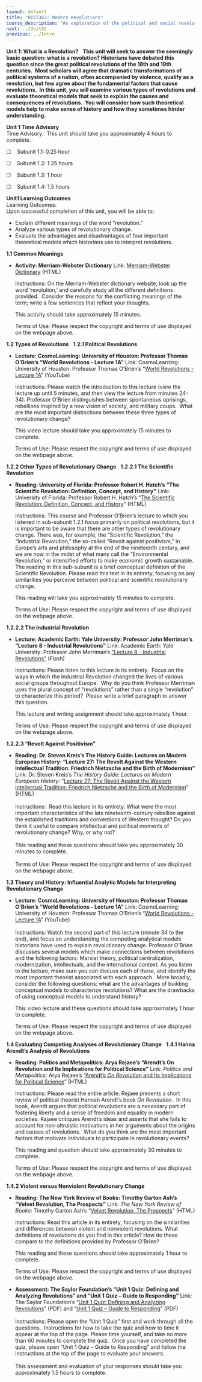 ```yaml
---
layout: default
title: "HIST362: Modern Revolutions"
course_description: "An exploration of the political and social revolutions that have shaped the modern world between the 18th and 20th centuries, with particular emphasis on their causes and lasting global impact."
next: ../Unit02
previous: ../Intro
---
```

**Unit 1: What is a Revolution?** <span id="1"></span> 
**This unit will seek to answer the seemingly basic question: what is a
revolution? Historians have debated this question since the great
political revolutions of the 18th and 19th centuries.  Most scholars
will agree that dramatic transformations of political systems of a
nation, often accompanied by violence, qualify as a revolution, but few
agree about the fundamental factors that cause revolutions.  In this
unit, you will examine various types of revolutions and evaluate
theoretical models that seek to explain the causes and consequences of
revolutions.  You will consider how such theoretical models help to make
sense of history and how they sometimes hinder understanding.**

**Unit 1 Time Advisory**  
Time Advisory:  This unit should take you approximately 4 hours to
complete.  
  
 ☐    Subunit 1.1: 0.25 hour  
  
 ☐    Subunit 1.2: 1.25 hours  
  
 ☐    Subunit 1.3: 1 hour  
  
 ☐    Subunit 1.4: 1.5 hours

**Unit1 Learning Outcomes**  
Learning Outcomes:  
 Upon successful completion of this unit, you will be able to:  
-   Explain different meanings of the word “revolution.”
-   Analyze various types of revolutionary change.
-   Evaluate the advantages and disadvantages of four important
    theoretical models which historians use to interpret revolutions.

**1.1 Common Meanings** <span id="1.1"></span> 
-   **Activity: Merriam-Webster Dictionary**
    Link: [Merriam-Webster
    Dictionary](http://www.merriam-webster.com/) (HTML)  
      
     Instructions: On the Merriam-Webster dictionary website, look up
    the word ‘revolution,’ and carefully study all the different
    definitions provided.  Consider the reasons for the conflicting
    meanings of the term; write a few sentences that reflect your
    thoughts.   
      
     This activity should take approximately 15 minutes.  
      
     Terms of Use: Please respect the copyright and terms of use
    displayed on the webpage above. 

**1.2 Types of Revolutions** <span id="1.2"></span> 
**1.2.1 Political Revolutions** <span id="1.2.1"></span> 
-   **Lecture: CosmoLearning: University of Houston: Professor Thomas
    O’Brien’s “World Revolutions - Lecture 1A”**
    Link: CosmoLearning: University of Houston: Professor Thomas
    O’Brien’s “[World Revolutions - Lecture
    1A](http://www.cosmolearning.com/video-lectures/lecture-1a-9059/)”
    (YouTube)  
      
     Instructions: Please watch the introduction to this lecture (view
    the lecture up until 5 minutes, and then view the lecture from
    minutes 24-34). Professor O’Brien distinguishes between spontaneous
    uprisings, rebellions inspired by a new vision of society, and
    military coups.  What are the most important distinctions between
    these three types of revolutionary change?  
      
     This video lecture should take you approximately 15 minutes to
    complete.  
      
     Terms of Use: Please respect the copyright and terms of use
    displayed on the webpage above.

**1.2.2 Other Types of Revolutionary Change** <span id="1.2.2"></span> 
**1.2.2.1 The Scientific Revolution** <span id="1.2.2.1"></span> 
-   **Reading: University of Florida: Professor Robert H. Hatch’s “The
    Scientific Revolution: Definition, Concept, and History”**
    Link: University of Florida: Professor Robert H. Hatch’s “[The
    Scientific Revolution: Definition, Concept, and
    History](http://www.clas.ufl.edu/users/ufhatch/pages/03-Sci-Rev/SCI-REV-Teaching/03sr-definition-concept.htm)”
    (HTML)  
      
     Instructions: This course and Professor O’Brien’s lecture to which
    you listened in sub-subunit 1.2.1 focus primarily on political
    revolutions, but it is important to be aware that there are other
    types of revolutionary change. There was, for example, the
    “Scientific Revolution,” the “Industrial Revolution,” the so-called
    “Revolt against positivism,” in Europe’s arts and philosophy at the
    end of the nineteenth century, and we are now in the midst of what
    many call the “Environmental Revolution,” or intensified efforts to
    make economic growth sustainable. The reading in this sub-subunit is
    a brief conceptual definition of the Scientific Revolution. Please
    read this text in its entirety, focusing on any similarities you
    perceive between political and scientific revolutionary change.  
      
     This reading will take you approximately 15 minutes to complete.  
      
     Terms of Use: Please respect the copyright and terms of use
    displayed on the webpage above. 

**1.2.2.2 The Industrial Revolution** <span id="1.2.2.2"></span> 
-   **Lecture: Academic Earth: Yale University: Professor John
    Merriman’s “Lecture 8 - Industrial Revolutions”**
    Link: Academic Earth: Yale University: Professor John
    Merriman’s [“Lecture 8 - Industrial
    Revolutions”](http://oyc.yale.edu/history/hist-202/lecture-8)
    (Flash)  
      
     Instructions: Please listen to this lecture in its entirety.  Focus
    on the ways in which the Industrial Revolution changed the lives of
    various social groups throughout Europe.  Why do you think Professor
    Merriman uses the plural concept of “revolutions” rather than a
    single “revolution” to characterize this period?  Please write a
    brief paragraph to answer this question.  
      
     This lecture and writing assignment should take approximately 1
    hour.  
      
     Terms of Use: Please respect the copyright and terms of use
    displayed on the webpage above.

**1.2.2.3 “Revolt Against Positivism”** <span id="1.2.2.3"></span> 
-   **Reading: Dr. Steven Kreis’s The History Guide: Lectures on Modern
    European History: “Lecture 27: The Revolt Against the Western
    Intellectual Tradition: Friedrich Nietzsche and the Birth of
    Modernism”**
    Link: Dr. Steven Kreis’s *The History Guide: Lectures on Modern
    European History:* “[Lecture 27: The Revolt Against the Western
    Intellectual Tradition: Friedrich Nietzsche and the Birth of
    Modernism](http://www.historyguide.org/intellect/lecture27a.html)”
    (HTML)  
        
     Instructions:  Read this lecture in its entirety. What were the
    most important characteristics of the late nineteenth-century
    rebellion against the established traditions and conventions of
    Western thought? Do you think it useful to compare intellectual and
    political moments of revolutionary change? Why, or why not?  
        
     This reading and these questions should take you approximately 30
    minutes to complete.  
        
     Terms of Use: Please respect the copyright and terms of use
    displayed on the webpage above.

**1.3 Theory and History: Influential Analytic Models for Interpreting
Revolutionary Change** <span id="1.3"></span> 
-   **Lecture: CosmoLearning: University of Houston: Professor Thomas
    O’Brien’s “World Revolutions - Lecture 1A”**
    Link: CosmoLearning: University of Houston: Professor Thomas
    O’Brien’s “[World Revolutions - Lecture
    1A](http://www.cosmolearning.com/video-lectures/lecture-1a-9059/)”
    (YouTube)  
        
     Instructions: Watch the second part of this lecture (minute 34 to
    the end), and focus on understanding the competing analytical models
    historians have used to explain revolutionary change. Professor
    O’Brien discusses several models which make connections between
    revolutions and the following factors: Marxist theory, political
    centralization, modernization, intellectuals, and the international
    context. As you listen to the lecture, make sure you can discuss
    each of these, and identify the most important theorist associated
    with each approach.  More broadly, consider the following questions:
    what are the advantages of building conceptual models to
    characterize revolutions? What are the drawbacks of using conceptual
    models to understand history?  
      
     This video lecture and these questions should take approximately 1
    hour to complete.  
      
     Terms of Use: Please respect the copyright and terms of use
    displayed on the webpage above. 

**1.4 Evaluating Competing Analyses of Revolutionary Change** <span
id="1.4"></span> 
**1.4.1 Hanna Arendt’s Analysis of Revolutions** <span
id="1.4.1"></span> 
-   **Reading: Politics and Metapolitics: Arya Rejaee’s “Arendt’s On
    Revolution and Its Implications for Political Science”**
    Link: *Politics and Metapolitics:* Arya Rejaee’s “[Arendt’s *On
    Revolution* and Its Implications for Political
    Science](http://arejaee.wordpress.com/2009/03/05/on-revolution-an-examination-of-public-freedom-and-its-implications-for-political-science/)”
    (HTML)  
      
     Instructions: Please read the entire article. Rejaee presents a
    short review of political theorist Hannah Arendt’s book *On
    Revolution*.  In this book, Arendt argues that political revolutions
    are a necessary part of fostering liberty and a sense of freedom and
    equality in modern societies. Rajaee critiques Arendt’s ideas and
    asserts that she fails to account for non-altruistic motivations in
    her arguments about the origins and causes of revolutions.  What do
    you think are the most important factors that motivate individuals
    to participate in revolutionary events?  
      
     This reading and question should take approximately 30 minutes to
    complete.  
      
     Terms of Use: Please respect the copyright and terms of use
    displayed on the webpage above. 

**1.4.2 Violent versus Nonviolent Revolutionary Change** <span
id="1.4.2"></span> 
-   **Reading: The New York Review of Books: Timothy Garton Ash’s
    “Velvet Revolution, The Prospects”**
    Link: *The New York Review of Books:* Timothy Garton Ash’s “[Velvet
    Revolution, The
    Prospects](http://www.nybooks.com/articles/archives/2009/dec/03/velvet-revolution-the-prospects/?pagination=false)”
    (HTML)  
      
     Instructions: Read this article in its entirety, focusing on the
    similarities and differences between violent and nonviolent
    revolutions. What definitions of revolutions do you find in this
    article? How do these compare to the definitions provided by
    Professor O’Brien?  
      
     This reading and these questions should take approximately 1 hour
    to complete.  
      
     Terms of Use: Please respect the copyright and terms of use
    displayed on the webpage above. 

-   **Assessment: The Saylor Foundation’s “Unit 1 Quiz: Defining and
    Analyzing Revolutions” and “Unit 1 Quiz – Guide to Responding”**
    Link: The Saylor Foundation’s “[Unit 1 Quiz: Defining and Analyzing
    Revolutions](http://www.saylor.org/site/wp-content/uploads/2012/06/HIST362-Unit-1-Self-Graded-Quiz-FINAL.pdf)”
    (PDF) and “[Unit 1 Quiz – Guide to
    Responding](http://www.saylor.org/site/wp-content/uploads/2012/06/HIST362-Unit-1-Quiz-GTR-FINAL.pdf)”
    (PDF)  
        
     Instructions: Please open the “Unit 1 Quiz” first and work through
    all the questions.  Instructions for how to take the quiz and how to
    time it appear at the top of the page. Please time yourself, and
    take no more than 60 minutes to complete the quiz.  Once you have
    completed the quiz, please open “Unit 1 Quiz – Guide to Responding”
    and follow the instructions at the top of the page to evaluate your
    answers.  
        
     This assessment and evaluation of your responses should take you
    approximately 1.5 hours to complete.


